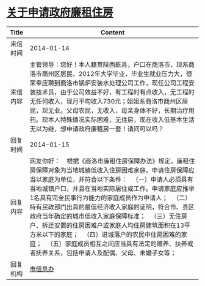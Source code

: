 # [关于申请政府廉租住房](http://www.shangluo.gov.cn/zmhd/ldxxxx.jsp?urltype=leadermail.LeaderMailContentUrl&wbtreeid=1112&leadermailid=2236)

| Title |                                                                                                                                                      Content                                                                                                                                                      |
|:-----:|-------------------------------------------------------------------------------------------------------------------------------------------------------------------------------------------------------------------------------------------------------------------------------------------------------------------|
| 来信时间  | 2014-01-14                                                                                                                                                                                                                                                                                                        |
| 来信内容  | 主管领导：您好！本人籍贯陕西乾县，户口在商洛市，现系商洛市商州区居民，2012年大学毕业，毕业生就业压力大，很荣幸应聘到商洛市锅炉安装水处理公司工作，现任公司工程安装技术员，由于公司效益不好，有工程时有点收入，无工程时无任何收入，现月平均收入730元；姐姐系商洛市商州区居民，现无业。父母农民，无收入，母亲身体不好，长期治疗用药。现本人特殊情况实际困难，无住房，现在收入低基本生活无以为继，想申请政府廉租房一套！请问可以吗？                                                                                              |
| 回复时间  | 2014-01-15                                                                                                                                                                                                                                                                                                        |
| 回复内容  | 网友你好：    根据《商洛市廉租住房保障办法》规定，廉租住房保障对象为当地城镇低收入住房困难家庭。申请住房保障应当以家庭为单位，并符合以下条件：   （一）申请人必须具有当地城镇户口，并且在当地实际居住或工作。申请家庭应推举1名具有完全民事行为能力的家庭成员作为申请人；   （二）持有民政部门出具的最低经济收入家庭的证明，符合市、县区政府当年确定的城市低收入家庭保障标准；   （三）无住房户、拆迁安置的住房困难户或家庭人均住房建筑面积在13平方米以下的家庭；   （四）进城落户的农民中住房困难的家庭；   （五）家庭成员相互之间应当具有法定的赡养、扶养或者抚养关系，包括申请人及配偶、父母、未婚子女等； |
| 回复机构  | [市信息办](../../category/agencies/市信息办.md)                                                                                                                                                                                                                                                                           |